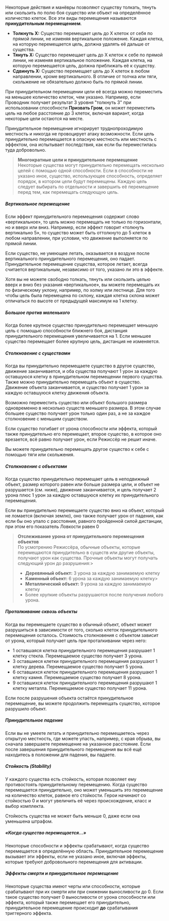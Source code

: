 Некоторые действия и манёвры позволяют существу толкать, тянуть или скользить по полю боя существо или объект на определённое количество клеток. Все эти виды перемещения называются **принудительным перемещением**.

- **Толкнуть X:** Существо перемещает цель до X клеток от себя по прямой линии, не изменяя вертикальное положение. Каждая клетка, на которую перемещается цель, должна удалять её дальше от существа.    
- **Тянуть X:** Существо перемещает цель до X клеток к себе по прямой линии, не изменяя вертикальное положение. Каждая клетка, на которую перемещается цель, должна приближать её к существу.    
- **Сдвинуть X:** Существо перемещает цель до X клеток в любом направлении, кроме вертикального. В отличие от толчка или тяги, скольжение не обязательно должно быть по прямой линии.    


При принудительном перемещении цели её всегда можно переместить на меньшее количество клеток, чем указано. Например, если Проводник получает результат 3 уровня "толкнуть 3" при использовании способности **Призвать Гром**, он может переместить цель на любое расстояние до 3 клеток, включая вариант, когда некоторые цели остаются на месте.

Принудительное перемещение игнорирует труднопроходимую местность и никогда не провоцирует атаку возможности. Если цель принудительно перемещается в опасную местность или местность с эффектом, она испытывает последствия, как если бы переместилась туда добровольно.

> **Многократные цели и принудительное перемещение**  
> Некоторые существа могут принудительно перемещать несколько целей с помощью одной способности. Если в способности не указано иное, существо, использующее способность, определяет порядок, в котором цели будут перемещены. Каждую цель следует выбирать по отдельности и завершить её перемещение перед тем, как перемещать следующую цель.

##### Вертикальное перемещение

Если эффект принудительного перемещения содержит слово «вертикальное», то цель можно перемещать не только по горизонтали, но и вверх или вниз. Например, если эффект говорит «толкнуть вертикально 5», то существо может быть оттолкнуто до 5 клеток в любом направлении, при условии, что движение выполняется по прямой линии.

Если существо, не умеющее летать, оказывается в воздухе после вертикального принудительного перемещения, оно падает. Принудительное перемещение существа, которое летает, всегда считается вертикальным, независимо от того, указано ли это в эффекте.

Хотя вы не можете свободно толкать, тянуть или скользить целью вверх и вниз без указания «вертикальное», вы можете перемещать их по физическому уклону, например, по холму или лестнице. Для того чтобы цель была перемещена по склону, каждая клетка склона может отличаться по высоте от предыдущей максимум на 1 клетку.

##### Большое против маленького

Когда более крупное существо принудительно перемещает меньшую цель с помощью способности ближнего боя, дистанция принудительного перемещения увеличивается на 1. Если меньшее существо перемещает более крупную цель, дистанция не изменяется.

##### Столкновение с существами

Когда вы принудительно перемещаете существо в другое существо, движение заканчивается, и оба существа получают 1 урон за каждую оставшуюся клетку в принудительном перемещении первого существа. Также можно принудительно перемещать объект в существо. Движение объекта заканчивается, и существо получает 1 урон за каждую оставшуюся клетку движения объекта.

Возможно переместить существо или объект большого размера одновременно в несколько существ меньшего размера. В этом случае большее существо получает урон только один раз, а не за каждое столкновение с меньшим существом.

Если существо погибает от урона способности или эффекта, который также принудительно его перемещает, второе существо, в которое оно врезается, всё равно получает урон, если Режиссёр не решит иначе.

Вы можете принудительно перемещать другое существо к себе с помощью тяги или скольжения.

##### Столкновение с объектами

Когда существо принудительно перемещает цель в неподвижный объект, размер которого равен или больше размера цели, и объект не разрушается (см. ниже), движение заканчивается, и цель получает 2 урона плюс 1 урон за каждую оставшуюся клетку их принудительного перемещения.

Если вы принудительно перемещаете существо вниз на объект, который не ломается (включая землю), оно также получает урон от падения, как если бы оно упало с расстояния, равного пройденной силой дистанции, при этом его показатель Ловкости равен 0

> **Отслеживание урона от принудительного перемещения объектов**  
> По усмотрению Режиссёра, обычные объекты, которые перемещаются принудительно в существ или другие объекты, получают урон как существа. Прочные объекты могут получать следующий урон до разрушения:> 
> - **Деревянный объект:** 3 урона за каждую занимаемую клетку
> - **Каменный объект:** 6 урона за каждую занимаемую клетку>     
> - **Металлический объект:** 9 урона за каждую занимаемую клетку  
> - Более хрупкие объекты разрушаются после получения любого урона.


##### Проталкивание сквозь объекты

Когда вы перемещаете существо в обычный объект, объект может разрушиться в зависимости от того, сколько клеток принудительного перемещения осталось. Стоимость столкновения с объектом зависит от урона, который получает цель при проталкивании через него:
- 1 оставшаяся клетка принудительного перемещения разрушает 1 клетку стекла. Перемещаемое существо получает 3 урона.    
- 3 оставшиеся клетки принудительного перемещения разрушают 1 клетку дерева. Перемещаемое существо получает 5 урона.    
- 6 оставшихся клеток принудительного перемещения разрушают 1 клетку камня. Перемещаемое существо получает 8 урона.    
- 9 оставшихся клеток принудительного перемещения разрушают 1 клетку металла. Перемещаемое существо получает 11 урона.    

Если после разрушения объекта остаётся принудительное перемещение, вы можете продолжить перемещать существо, которое разрушило объект.

##### Принудительное падение

Если вы не умеете летать и принудительно перемещаетесь через открытую местность, где можете упасть, например, с края обрыва, вы сначала завершаете перемещение на указанное расстояние. Если после завершения принудительного перемещения вы всё ещё находитесь в положении для падения, вы падаете.

##### Стойкость (Stability)

У каждого существа есть стойкость, которая позволяет ему противостоять принудительному перемещению. Когда существо перемещается принудительно, оно может уменьшить это перемещение на количество клеток, равное его стойкости. Герои начинают со стойкостью 0 и могут увеличить её через происхождение, класс и выбор комплекта.

Стойкость существа не может быть меньше 0, даже если она уменьшена штрафом.

##### «Когда существо перемещается…»

Некоторые способности и эффекты срабатывают, когда существо перемещается в определённую область. Принудительное перемещение вызывает эти эффекты, если не указано иное, включая эффекты, которые требуют добровольного перемещения для активации.

##### Эффекты смерти и принудительное перемещение

Некоторые существа имеют черты или способности, которые срабатывают при их смерти или при снижении выносливости до 0. Если такое существо получает 0 выносливости от урона способности или эффекта, который также перемещает его принудительно, принудительное перемещение происходит **до** срабатывания триггерного эффекта.